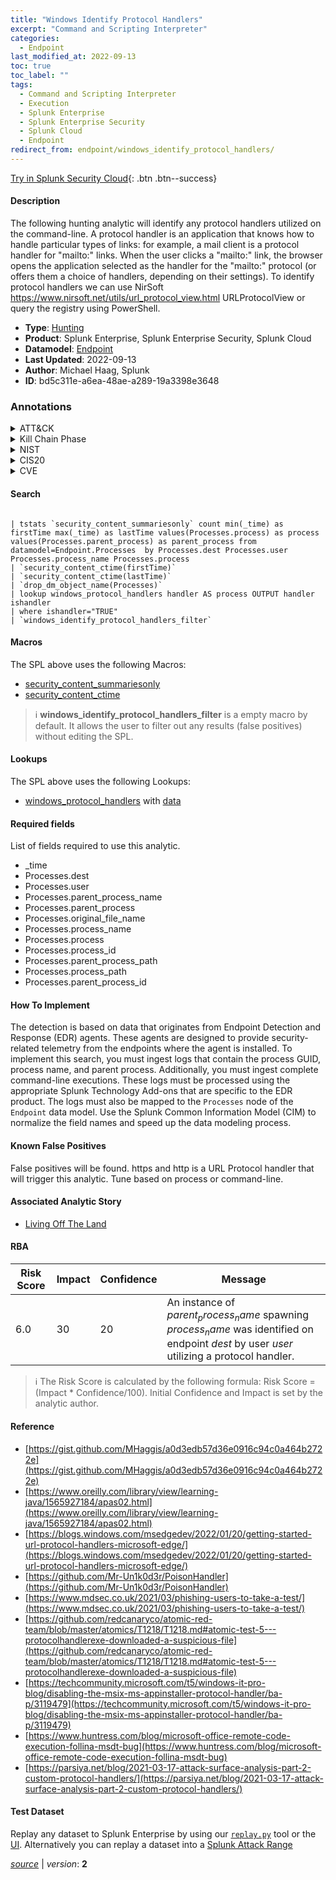 ```yaml
---
title: "Windows Identify Protocol Handlers"
excerpt: "Command and Scripting Interpreter"
categories:
  - Endpoint
last_modified_at: 2022-09-13
toc: true
toc_label: ""
tags:
  - Command and Scripting Interpreter
  - Execution
  - Splunk Enterprise
  - Splunk Enterprise Security
  - Splunk Cloud
  - Endpoint
redirect_from: endpoint/windows_identify_protocol_handlers/
---
```




[Try in Splunk Security Cloud](https://www.splunk.com/en_us/cyber-security.html){: .btn .btn--success}

#### Description

The following hunting analytic will identify any protocol handlers utilized on the command-line. A protocol handler is an application that knows how to handle particular types of links: for example, a mail client is a protocol handler for &#34;mailto:&#34; links. When the user clicks a &#34;mailto:&#34; link, the browser opens the application selected as the handler for the &#34;mailto:&#34; protocol (or offers them a choice of handlers, depending on their settings). To identify protocol handlers we can use NirSoft https://www.nirsoft.net/utils/url_protocol_view.html URLProtocolView or query the registry using PowerShell.

- **Type**: [Hunting](https://github.com/splunk/security_content/wiki/Detection-Analytic-Types)
- **Product**: Splunk Enterprise, Splunk Enterprise Security, Splunk Cloud
- **Datamodel**: [Endpoint](https://docs.splunk.com/Documentation/CIM/latest/User/Endpoint)
- **Last Updated**: 2022-09-13
- **Author**: Michael Haag, Splunk
- **ID**: bd5c311e-a6ea-48ae-a289-19a3398e3648

### Annotations
<details>
  <summary>ATT&CK</summary>

<div markdown="1">

#### [ATT&CK](https://attack.mitre.org/)

| ID          | Technique   | Tactic         |
| ----------- | ----------- |--------------- |
| [T1059](https://attack.mitre.org/techniques/T1059/) | Command and Scripting Interpreter | Execution |

</div>
</details>


<details>
  <summary>Kill Chain Phase</summary>

<div markdown="1">

* Installation


</div>
</details>


<details>
  <summary>NIST</summary>

<div markdown="1">

* DE.AE



</div>
</details>

<details>
  <summary>CIS20</summary>

<div markdown="1">

* CIS 10



</div>
</details>

<details>
  <summary>CVE</summary>

<div markdown="1">


</div>
</details>


#### Search

```

| tstats `security_content_summariesonly` count min(_time) as firstTime max(_time) as lastTime values(Processes.process) as process values(Processes.parent_process) as parent_process from datamodel=Endpoint.Processes  by Processes.dest Processes.user Processes.process_name Processes.process 
| `security_content_ctime(firstTime)` 
| `security_content_ctime(lastTime)` 
| `drop_dm_object_name(Processes)` 
| lookup windows_protocol_handlers handler AS process OUTPUT handler ishandler 
| where ishandler="TRUE" 
| `windows_identify_protocol_handlers_filter`
```

#### Macros
The SPL above uses the following Macros:
* [security_content_summariesonly](https://github.com/splunk/security_content/blob/develop/macros/security_content_summariesonly.yml)
* [security_content_ctime](https://github.com/splunk/security_content/blob/develop/macros/security_content_ctime.yml)

> :information_source:
> **windows_identify_protocol_handlers_filter** is a empty macro by default. It allows the user to filter out any results (false positives) without editing the SPL.

#### Lookups
The SPL above uses the following Lookups:

* [windows_protocol_handlers](https://github.com/splunk/security_content/blob/develop/lookups/windows_protocol_handlers.yml) with [data](https://github.com/splunk/security_content/tree/develop/lookups/windows_protocol_handlers.csv)



#### Required fields
List of fields required to use this analytic.
* _time
* Processes.dest
* Processes.user
* Processes.parent_process_name
* Processes.parent_process
* Processes.original_file_name
* Processes.process_name
* Processes.process
* Processes.process_id
* Processes.parent_process_path
* Processes.process_path
* Processes.parent_process_id



#### How To Implement
The detection is based on data that originates from Endpoint Detection and Response (EDR) agents. These agents are designed to provide security-related telemetry from the endpoints where the agent is installed. To implement this search, you must ingest logs that contain the process GUID, process name, and parent process. Additionally, you must ingest complete command-line executions. These logs must be processed using the appropriate Splunk Technology Add-ons that are specific to the EDR product. The logs must also be mapped to the `Processes` node of the `Endpoint` data model. Use the Splunk Common Information Model (CIM) to normalize the field names and speed up the data modeling process.
#### Known False Positives
False positives will be found. https and http is a URL Protocol handler that will trigger this analytic. Tune based on process or command-line.

#### Associated Analytic Story
* [Living Off The Land](/stories/living_off_the_land)




#### RBA

| Risk Score  | Impact      | Confidence   | Message      |
| ----------- | ----------- |--------------|--------------|
| 6.0 | 30 | 20 | An instance of $parent_process_name$ spawning $process_name$ was identified on endpoint $dest$ by user $user$ utilizing a protocol handler. |


> :information_source:
> The Risk Score is calculated by the following formula: Risk Score = (Impact * Confidence/100). Initial Confidence and Impact is set by the analytic author.


#### Reference

* [https://gist.github.com/MHaggis/a0d3edb57d36e0916c94c0a464b2722e](https://gist.github.com/MHaggis/a0d3edb57d36e0916c94c0a464b2722e)
* [https://www.oreilly.com/library/view/learning-java/1565927184/apas02.html](https://www.oreilly.com/library/view/learning-java/1565927184/apas02.html)
* [https://blogs.windows.com/msedgedev/2022/01/20/getting-started-url-protocol-handlers-microsoft-edge/](https://blogs.windows.com/msedgedev/2022/01/20/getting-started-url-protocol-handlers-microsoft-edge/)
* [https://github.com/Mr-Un1k0d3r/PoisonHandler](https://github.com/Mr-Un1k0d3r/PoisonHandler)
* [https://www.mdsec.co.uk/2021/03/phishing-users-to-take-a-test/](https://www.mdsec.co.uk/2021/03/phishing-users-to-take-a-test/)
* [https://github.com/redcanaryco/atomic-red-team/blob/master/atomics/T1218/T1218.md#atomic-test-5---protocolhandlerexe-downloaded-a-suspicious-file](https://github.com/redcanaryco/atomic-red-team/blob/master/atomics/T1218/T1218.md#atomic-test-5---protocolhandlerexe-downloaded-a-suspicious-file)
* [https://techcommunity.microsoft.com/t5/windows-it-pro-blog/disabling-the-msix-ms-appinstaller-protocol-handler/ba-p/3119479](https://techcommunity.microsoft.com/t5/windows-it-pro-blog/disabling-the-msix-ms-appinstaller-protocol-handler/ba-p/3119479)
* [https://www.huntress.com/blog/microsoft-office-remote-code-execution-follina-msdt-bug](https://www.huntress.com/blog/microsoft-office-remote-code-execution-follina-msdt-bug)
* [https://parsiya.net/blog/2021-03-17-attack-surface-analysis-part-2-custom-protocol-handlers/](https://parsiya.net/blog/2021-03-17-attack-surface-analysis-part-2-custom-protocol-handlers/)



#### Test Dataset
Replay any dataset to Splunk Enterprise by using our [`replay.py`](https://github.com/splunk/attack_data#using-replaypy) tool or the [UI](https://github.com/splunk/attack_data#using-ui).
Alternatively you can replay a dataset into a [Splunk Attack Range](https://github.com/splunk/attack_range#replay-dumps-into-attack-range-splunk-server)




[*source*](https://github.com/splunk/security_content/tree/develop/detections/endpoint/windows_identify_protocol_handlers.yml) \| *version*: **2**